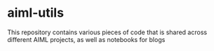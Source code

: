 # aiml-utils
This repository contains various pieces of code that is shared across different AIML projects, as well as notebooks for blogs
